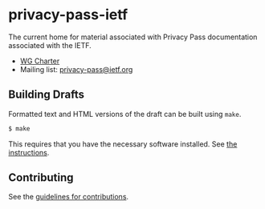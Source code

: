 # privacy-pass-ietf

The current home for material associated with Privacy Pass documentation
associated with the IETF.

- [WG Charter](/CHARTER.md)
- Mailing list: <privacy-pass@ietf.org>

## Building Drafts

Formatted text and HTML versions of the draft can be built using `make`.

```sh
$ make
```

This requires that you have the necessary software installed.  See
[the instructions](https://github.com/martinthomson/i-d-template/blob/master/doc/SETUP.md).


## Contributing

See the
[guidelines for contributions](https://github.com/taps-api/drafts/blob/master/CONTRIBUTING.md).
